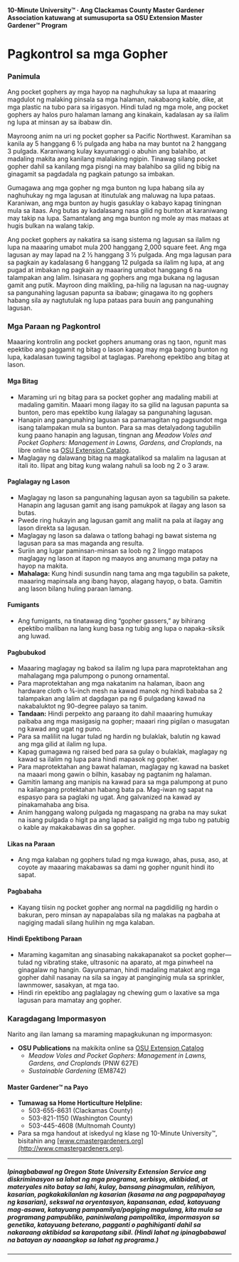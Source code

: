 #### 10-Minute University™ · Ang Clackamas County Master Gardener Association katuwang at sumusuporta sa OSU Extension Master Gardener™ Program

# Pagkontrol sa mga Gopher

### Panimula

Ang pocket gophers ay mga hayop na naghuhukay sa lupa at maaaring magdulot ng malaking pinsala sa mga halaman, nakabaong kable, dike, at mga plastic na tubo para sa irigasyon. Hindi tulad ng mga mole, ang pocket gophers ay halos puro halaman lamang ang kinakain, kadalasan ay sa ilalim ng lupa at minsan ay sa ibabaw din.

Mayroong anim na uri ng pocket gopher sa Pacific Northwest. Karamihan sa kanila ay 5 hanggang 6 ½ pulgada ang haba na may buntot na 2 hanggang 3 pulgada. Karaniwang kulay kayumanggi o abuhin ang balahibo, at madaling makita ang kanilang malalaking ngipin. Tinawag silang pocket gopher dahil sa kanilang mga pisngi na may balahibo sa gilid ng bibig na ginagamit sa pagdadala ng pagkain patungo sa imbakan.

Gumagawa ang mga gopher ng mga bunton ng lupa habang sila ay naghuhukay ng mga lagusan at itinutulak ang maluwag na lupa pataas. Karaniwan, ang mga bunton ay hugis gasuklay o kabayo kapag tiningnan mula sa itaas. Ang butas ay kadalasang nasa gilid ng bunton at karaniwang may takip na lupa. Samantalang ang mga bunton ng mole ay mas mataas at hugis bulkan na walang takip.

Ang pocket gophers ay nakatira sa isang sistema ng lagusan sa ilalim ng lupa na maaaring umabot mula 200 hanggang 2,000 square feet. Ang mga lagusan ay may lapad na 2 ½ hanggang 3 ½ pulgada. Ang mga lagusan para sa pagkain ay kadalasang 6 hanggang 12 pulgada sa ilalim ng lupa, at ang pugad at imbakan ng pagkain ay maaaring umabot hanggang 6 na talampakan ang lalim. Isinasara ng gophers ang mga bukana ng lagusan gamit ang putik. Mayroon ding maikling, pa-hilig na lagusan na nag-uugnay sa pangunahing lagusan papunta sa ibabaw; ginagawa ito ng gophers habang sila ay nagtutulak ng lupa pataas para buuin ang pangunahing lagusan.

### Mga Paraan ng Pagkontrol

Maaaring kontrolin ang pocket gophers anumang oras ng taon, ngunit mas epektibo ang paggamit ng bitag o lason kapag may mga bagong bunton ng lupa, kadalasan tuwing tagsibol at taglagas. Parehong epektibo ang bitag at lason.

#### Mga Bitag

- Maraming uri ng bitag para sa pocket gopher ang madaling mabili at madaling gamitin. Maaari mong ilagay ito sa gilid na lagusan papunta sa bunton, pero mas epektibo kung ilalagay sa pangunahing lagusan.
- Hanapin ang pangunahing lagusan sa pamamagitan ng pagsundot mga isang talampakan mula sa bunton. Para sa mas detalyadong tagubilin kung paano hanapin ang lagusan, tingnan ang *Meadow Voles and Pocket Gophers: Management in Lawns, Gardens, and Croplands*, na libre online sa [OSU Extension Catalog](http://extension.oregonstate.edu/catalog).
- Maglagay ng dalawang bitag na magkatalikod sa malalim na lagusan at itali ito. Ilipat ang bitag kung walang nahuli sa loob ng 2 o 3 araw.

#### Paglalagay ng Lason

- Maglagay ng lason sa pangunahing lagusan ayon sa tagubilin sa pakete. Hanapin ang lagusan gamit ang isang pamukpok at ilagay ang lason sa butas.
- Pwede ring hukayin ang lagusan gamit ang maliit na pala at ilagay ang lason direkta sa lagusan.
- Maglagay ng lason sa dalawa o tatlong bahagi ng bawat sistema ng lagusan para sa mas maganda ang resulta.
- Suriin ang lugar paminsan-minsan sa loob ng 2 linggo matapos maglagay ng lason at itapon ng maayos ang anumang mga patay na hayop na makita.
- **Mahalaga:** Kung hindi susundin nang tama ang mga tagubilin sa pakete, maaaring mapinsala ang ibang hayop, alagang hayop, o bata. Gamitin ang lason bilang huling paraan lamang.

#### Fumigants

- Ang fumigants, na tinatawag ding “gopher gassers,” ay bihirang epektibo maliban na lang kung basa ng tubig ang lupa o napaka-siksik ang luwad.

#### Pagbubukod

- Maaaring maglagay ng bakod sa ilalim ng lupa para maprotektahan ang mahalagang mga palumpong o punong ornamental.
- Para maprotektahan ang mga nakatanim na halaman, ibaon ang hardware cloth o ¾-inch mesh na kawad manok ng hindi bababa sa 2 talampakan ang lalim at dagdagan pa ng 6 pulgadang kawad na nakabaluktot ng 90-degree palayo sa tanim.
- **Tandaan:** Hindi perpekto ang paraang ito dahil maaaring humukay paibaba ang mga masigasig na gopher; maaari ring pigilan o masugatan ng kawad ang ugat ng puno.
- Para sa maliliit na lugar tulad ng hardin ng bulaklak, balutin ng kawad ang mga gilid at ilalim ng lupa.
- Kapag gumagawa ng raised bed para sa gulay o bulaklak, maglagay ng kawad sa ilalim ng lupa para hindi mapasok ng gopher.
- Para maprotektahan ang bawat halaman, maglagay ng kawad na basket na maaari mong gawin o bilhin, kasabay ng pagtanim ng halaman.
- Gamitin lamang ang manipis na kawad para sa mga palumpong at puno na kailangang protektahan habang bata pa. Mag-iwan ng sapat na espasyo para sa paglaki ng ugat. Ang galvanized na kawad ay pinakamahaba ang bisa.
- Anim hanggang walong pulgada ng magaspang na graba na may sukat na isang pulgada o higit pa ang lapad sa paligid ng mga tubo ng patubig o kable ay makakabawas din sa gopher.

#### Likas na Paraan

- Ang mga kalaban ng gophers tulad ng mga kuwago, ahas, pusa, aso, at coyote ay maaaring makabawas sa dami ng gopher ngunit hindi ito sapat.

#### Pagbabaha

- Kayang tiisin ng pocket gopher ang normal na pagdidilig ng hardin o bakuran, pero minsan ay napapalabas sila ng malakas na pagbaha at nagiging madali silang hulihin ng mga kalaban.

#### Hindi Epektibong Paraan

- Maraming kagamitan ang sinasabing nakakapanakot sa pocket gopher—tulad ng vibrating stake, ultrasonic na aparato, at mga pinwheel na ginagalaw ng hangin. Gayunpaman, hindi madaling matakot ang mga gopher dahil nasanay na sila sa ingay at panginginig mula sa sprinkler, lawnmower, sasakyan, at mga tao.
- Hindi rin epektibo ang paglalagay ng chewing gum o laxative sa mga lagusan para mamatay ang gopher.

### Karagdagang Impormasyon

Narito ang ilan lamang sa maraming mapagkukunan ng impormasyon:

- **OSU Publications** na makikita online sa [OSU Extension Catalog](https://catalog.extension.oregonstate.edu/)
  - *Meadow Voles and Pocket Gophers: Management in Lawns, Gardens, and Croplands* (PNW 627E)
  - *Sustainable Gardening* (EM8742)

#### Master Gardener™ na Payo

- **Tumawag sa Home Horticulture Helpline:**
  - 503-655-8631 (Clackamas County)
  - 503-821-1150 (Washington County)
  - 503-445-4608 (Multnomah County)
- Para sa mga handout at iskedyul ng klase ng 10-Minute University™, bisitahin ang [www.cmastergardeners.org](http://www.cmastergardeners.org).

---

##### Ipinagbabawal ng Oregon State University Extension Service ang diskriminasyon sa lahat ng mga programa, serbisyo, aktibidad, at materyales nito batay sa lahi, kulay, bansang pinagmulan, relihiyon, kasarian, pagkakakilanlan ng kasarian (kasama na ang pagpapahayag ng kasarian), sekswal na oryentasyon, kapansanan, edad, katayuang mag-asawa, katayuang pampamilya/pagiging magulang, kita mula sa programang pampubliko, paniniwalang pampolitika, impormasyon sa genetika, katayuang beterano, pagganti o paghihiganti dahil sa nakaraang aktibidad sa karapatang sibil. (Hindi lahat ng ipinagbabawal na batayan ay naaangkop sa lahat ng programa.)
---